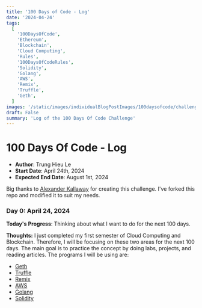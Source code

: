 ```yaml
---
title: '100 Days of Code - Log'
date: '2024-04-24'
tags:
  [
    '100DaysOfCode',
    'Ethereum',
    'Blockchain',
    'Cloud Computing',
    'Rules',
    '100DaysOfCodeRules',
    'Solidity',
    'Golang',
    'AWS',
    'Remix',
    'Truffle',
    'Geth',
  ]
images: '/static/images/individualBlogPostImages/100daysofcode/challenge-accepted.jpg'
draft: False
summary: 'Log of the 100 Days Of Code Challenge'
---
```


# 100 Days Of Code - Log

- **Author**: Trung Hieu Le
- **Start Date**: April 24th, 2024
- **Expected End Date**: August 1st, 2024

Big thanks to [Alexander Kallaway](https://github.com/kallaway/100-days-of-code) for creating this challenge.
I've forked this repo and modified it to suit my needs.

### Day 0: April 24, 2024

**Today's Progress**: Thinking about what I want to do for the next 100 days.

**Thoughts:** I just completed my first semester of Cloud Computing and Blockchain. Therefore, I will be focusing on these two areas for the next 100 days. The main goal is to practice the concept by doing labs, projects, and reading articles.
The programs I will be using are:

- [Geth](https://geth.ethereum.org/)
- [Truffle](https://www.trufflesuite.com/)
- [Remix](https://remix.ethereum.org/)
- [AWS](https://aws.amazon.com/)
- [Golang](https://golang.org/)
- [Solidity](https://soliditylang.org/)

[//]: # '**Link to work:** [Calculator App](http://www.example.com)'
